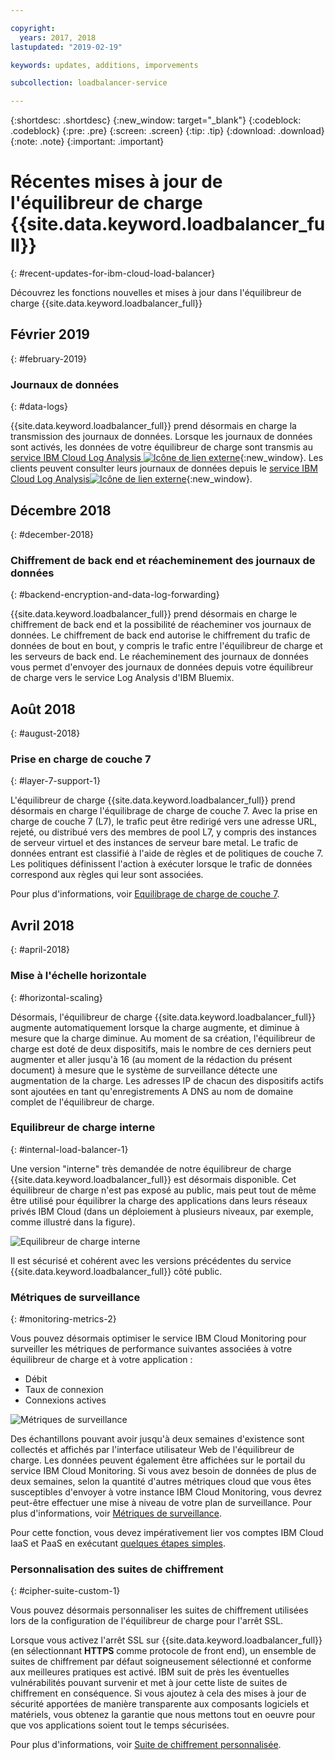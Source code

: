 ```yaml
---

copyright:
  years: 2017, 2018
lastupdated: "2019-02-19"

keywords: updates, additions, imporvements

subcollection: loadbalancer-service

---
```


{:shortdesc: .shortdesc}
{:new_window: target="_blank"}
{:codeblock: .codeblock}
{:pre: .pre}
{:screen: .screen}
{:tip: .tip}
{:download: .download}
{:note: .note}
{:important: .important}

# Récentes mises à jour de l'équilibreur de charge {{site.data.keyword.loadbalancer_full}}
{: #recent-updates-for-ibm-cloud-load-balancer}

Découvrez les fonctions nouvelles et mises à jour dans l'équilibreur de charge {{site.data.keyword.loadbalancer_full}}

## Février 2019
{: #february-2019}

### Journaux de données
{: #data-logs}

{{site.data.keyword.loadbalancer_full}} prend désormais en charge la transmission des journaux de données. Lorsque les journaux de données sont activés, les données de votre équilibreur de charge sont transmis au [service IBM Cloud Log Analysis ![Icône de lien externe](../../icons/launch-glyph.svg "Icône de lien externe")](https://console.bluemix.net/catalog/services/log-analysis){:new_window}. Les clients peuvent consulter leurs journaux de données depuis le [service IBM Cloud Log Analysis![Icône de lien externe](../../icons/launch-glyph.svg "Icône de lien externe")](https://console.bluemix.net/catalog/services/log-analysis){:new_window}.

## Décembre 2018
{: #december-2018}

### Chiffrement de back end et réacheminement des journaux de données
{: #backend-encryption-and-data-log-forwarding}

{{site.data.keyword.loadbalancer_full}} prend désormais en charge le chiffrement de back end et la possibilité de réacheminer vos journaux de données. Le chiffrement de back end autorise le chiffrement du trafic de données de bout en bout, y compris le trafic entre l'équilibreur de charge et les serveurs de back end. Le réacheminement des journaux de données vous permet d'envoyer des journaux de données depuis votre équilibreur de charge vers le service Log Analysis d'IBM Bluemix.

## Août 2018
{: #august-2018}

### Prise en charge de couche 7
{: #layer-7-support-1}

L'équilibreur de charge {{site.data.keyword.loadbalancer_full}} prend désormais en charge l'équilibrage de charge de couche 7. Avec la prise en charge de couche 7 (L7), le trafic peut être redirigé vers une adresse URL, rejeté, ou distribué vers des membres de pool L7, y compris des instances de serveur virtuel et des instances de serveur bare metal. Le trafic de données entrant est classifié à l'aide de règles et de politiques de couche 7. Les politiques définissent l'action à exécuter lorsque le trafic de données correspond aux règles qui leur sont associées.

Pour plus d'informations, voir [Equilibrage de charge de couche 7](/docs/infrastructure/loadbalancer-service?topic=loadbalancer-service-layer-7-load-balancing).

## Avril 2018
{: #april-2018}

### Mise à l'échelle horizontale
{: #horizontal-scaling}

Désormais, l'équilibreur de charge {{site.data.keyword.loadbalancer_full}} augmente automatiquement lorsque la charge augmente, et diminue à mesure que la charge diminue. Au moment de sa création, l'équilibreur de charge est doté de deux dispositifs, mais le nombre de ces derniers peut augmenter et aller jusqu'à 16 (au moment de la rédaction du présent document) à mesure que le système de surveillance détecte une augmentation de la charge. Les adresses IP de chacun des dispositifs actifs sont ajoutées en tant qu'enregistrements A DNS au nom de domaine complet de l'équilibreur de charge.

### Equilibreur de charge interne
{: #internal-load-balancer-1}

Une version "interne" très demandée de notre équilibreur de charge {{site.data.keyword.loadbalancer_full}} est désormais disponible. Cet équilibreur de charge n'est pas exposé au public, mais peut tout de même être utilisé pour équilibrer la charge des applications dans leurs réseaux privés IBM Cloud (dans un déploiement à plusieurs niveaux, par exemple, comme illustré dans la figure).

![Equilibreur de charge interne](./images/InternalLB.png)

Il est sécurisé et cohérent avec les versions précédentes du service {{site.data.keyword.loadbalancer_full}} côté public.

### Métriques de surveillance
{: #monitoring-metrics-2}

Vous pouvez désormais optimiser le service IBM Cloud Monitoring pour surveiller les métriques de performance suivantes associées à votre équilibreur de charge et à votre application :

* Débit
* Taux de connexion
* Connexions actives

![Métriques de surveillance](./images/Metrics.png)

Des échantillons pouvant avoir jusqu'à deux semaines d'existence sont collectés et affichés par l'interface utilisateur Web de l'équilibreur de charge. Les données peuvent également être affichées sur le portail du service IBM Cloud Monitoring. Si vous avez besoin de données de plus de deux semaines, selon la quantité d'autres métriques cloud que vous êtes susceptibles d'envoyer à votre instance IBM Cloud Monitoring, vous devrez peut-être effectuer une mise à niveau de votre plan de surveillance. Pour plus d'informations, voir [Métriques de surveillance](/docs/infrastructure/loadbalancer-service?topic=loadbalancer-service-monitoring-metrics-with-ibm-cloud-load-balancer).

Pour cette fonction, vous devez impérativement lier vos comptes IBM Cloud IaaS et PaaS en exécutant [quelques étapes simples](/docs/account?topic=account-unifyingaccounts).

### Personnalisation des suites de chiffrement
{: #cipher-suite-custom-1}

Vous pouvez désormais personnaliser les suites de chiffrement utilisées lors de la configuration de l'équilibreur de charge pour l'arrêt SSL.

Lorsque vous activez l'arrêt SSL sur {{site.data.keyword.loadbalancer_full}} (en sélectionnant **HTTPS** comme protocole de front end), un ensemble de suites de chiffrement par défaut soigneusement sélectionné et conforme aux meilleures pratiques est activé. IBM suit de près les éventuelles vulnérabilités pouvant survenir et met à jour cette liste de suites de chiffrement en conséquence. Si vous ajoutez à cela des mises à jour de sécurité apportées de manière transparente aux composants logiciels et matériels, vous obtenez la garantie que nous mettons tout en oeuvre pour que vos applications soient tout le temps sécurisées.

Pour plus d'informations, voir [Suite de chiffrement personnalisée](/docs/infrastructure/loadbalancer-service?topic=loadbalancer-service-choosing-a-preferred-cipher-suite-for-your-https-application).
